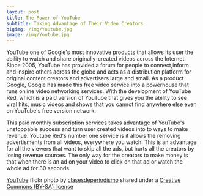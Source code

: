 ```yaml
---
layout: post
title: The Power of YouTube
subtitle: Taking Advantage of Their Video Creators  
bigimg: /img/Youtube.jpg
image: /img/Youtube.jpg
---
```


 YouTube one of Google's most innovative products that allows its user the ability to watch and share originally-created videos across the Internet. Since 2005, YouTube has provided a forum for people to connect,inform and inspire others across the globe and acts as a distribution platform for original content creators and advertisers large and small. As a product Google, Google has made this free video service into a powerhouse that runs online video networking services. With the development of YouTube Red, which is a paid version of YouTube that gives you the ability to see viral hits, music videos and shows that you cannot find anywhere else even on YouTube's free version network.

This paid monthly subscription services takes advantage of YouTube's unstoppable success and turn user created videos into to ways to make revenue. Youtube Red's number one service is it allows the removing advertisments from all videos, everywhere you watch. This is an advantage for all the viewers that want to skip all the ads, but hurts all the creators by losing revenue sources. The only way for the creators to make money is that when there is an ad on your video to click on that ad or watch the whole ad for 30 seconds.        






<a title="YouTube" href="https://flickr.com/photos/esthervargasc/9774282571">YouTube</a> flickr photo by <a href="https://flickr.com/people/esthervargasc">clasesdeperiodismo</a> shared under a <a href="https://creativecommons.org/licenses/by-sa/2.0/">Creative Commons (BY-SA) license</a> </small>
